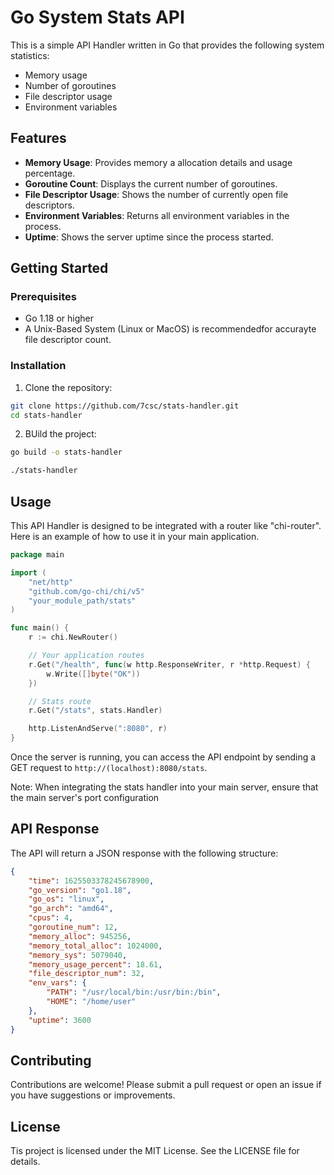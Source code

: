 # Go System Stats API  
  
This is a simple API Handler written in Go that provides the following system statistics:  
  
- Memory usage
- Number of goroutines
- File descriptor usage
- Environment variables
  
## Features  
  
- **Memory Usage**: Provides memory a allocation details and usage percentage.    
- **Goroutine Count**: Displays the current number of goroutines.  
- **File Descriptor Usage**: Shows the number of currently open file descriptors.  
- **Environment Variables**: Returns all environment variables in the process.  
- **Uptime**: Shows the server uptime since the process started.  
  
## Getting Started  
### Prerequisites  
  
- Go 1.18 or higher
- A Unix-Based System (Linux or MacOS) is recommendedfor accurayte file descriptor count.  
  
### Installation  
  
1. Clone the repository:  
  
```bash
git clone https://github.com/7csc/stats-handler.git
cd stats-handler
```
  
2. BUild the project:
  
```bash
go build -o stats-handler
```
  
```bash
./stats-handler
```  
  
## Usage  
This API Handler is designed to be integrated with a router like "chi-router". Here is an example of how to use it in your main application.  
  
```go
package main

import (
    "net/http"
    "github.com/go-chi/chi/v5"
    "your_module_path/stats"
)

func main() {
    r := chi.NewRouter()

    // Your application routes
    r.Get("/health", func(w http.ResponseWriter, r *http.Request) {
        w.Write([]byte("OK"))
    })

    // Stats route
    r.Get("/stats", stats.Handler)

    http.ListenAndServe(":8080", r)
}

```
  
Once the server is running, you can access the API endpoint by sending a GET request to `http://(localhost):8080/stats`.  
  
Note: When integrating the stats handler into your main server, ensure that the main server's port configuration 

## API Response  
The API will return a JSON response with the following structure:  
  
```json
{
    "time": 1625503378245678900,
    "go_version": "go1.18",
    "go_os": "linux",
    "go_arch": "amd64",
    "cpus": 4,
    "goroutine_num": 12,
    "memory_alloc": 945256,
    "memory_total_alloc": 1024000,
    "memory_sys": 5079040,
    "memory_usage_percent": 18.61,
    "file_descriptor_num": 32,
    "env_vars": {
        "PATH": "/usr/local/bin:/usr/bin:/bin",
        "HOME": "/home/user"
    },
    "uptime": 3600
}  
```
 
## Contributing  
Contributions are welcome! Please submit a pull request or open an issue if you have suggestions or improvements.  
  
## License  
Tis project is licensed under the MIT License. See the LICENSE file for details.  